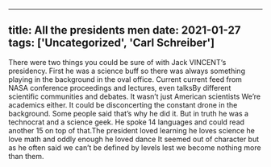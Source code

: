 
---
title: All the presidents men
date: 2021-01-27
tags: ['Uncategorized', 'Carl Schreiber']
---

There were two things you could be sure of with Jack VINCENT‘s presidency. First he was a science buff so there was always something playing in the background in the oval office. Current current feed from NASA conference proceedings and lectures, even talksBy different scientific communities and debates. It wasn’t just American scientists We’re academics either. It could be disconcerting the constant drone in the background. Some people said that’s why he did it. But in truth he was a technocrat and a science geek. He spoke 14 languages and could read another 15 on top of that.The president loved learning he loves science he love math and oddly enough he loved dance It seemed out of character but as he often said we can’t be defined by levels lest we become nothing more than them.
